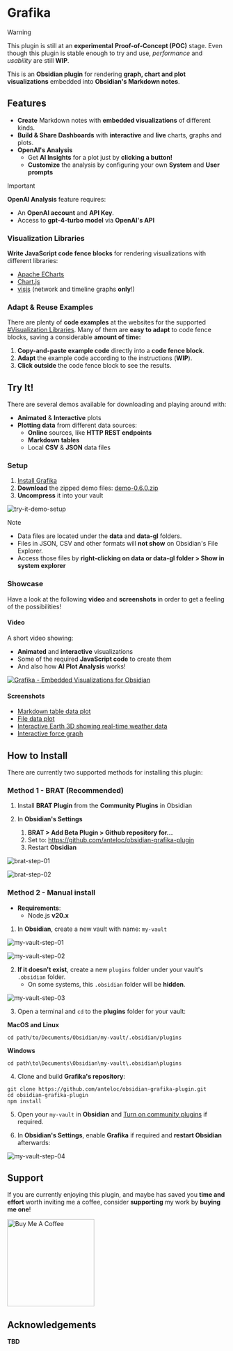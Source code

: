 # Grafika


> [!WARNING]
> This plugin is still at an **experimental** **Proof-of-Concept (POC)** stage.
> Even though this plugin is stable enough to try and use, _performance_ 
> and _usability_ are still **WIP**.

This is an **Obsidian plugin** for rendering **graph, chart and plot visualizations** embedded into **Obsidian's Markdown notes**.

## Features

- **Create** Markdown notes with **embedded visualizations** of different kinds.
- **Build & Share Dashboards** with **interactive** and **live** charts, graphs and plots.
- **OpenAI's Analysis**
	- Get **AI Insights** for a plot just by **clicking a button!**
	- **Customize** the analysis by configuring your own **System** and **User prompts**
		
> [!IMPORTANT]
> **OpenAI Analysis** feature requires:
> - An **OpenAI account** and **API Key**.
> -  Access to **gpt-4-turbo model** via **OpenAI's API**

### Visualization Libraries

**Write JavaScript code fence blocks** for rendering visualizations with different libraries:
- [Apache ECharts](https://echarts.apache.org/en/index.html)
- [Chart.js](https://www.chartjs.org/)
- [visjs](https://visjs.org/) (network and timeline graphs **only**!)

### Adapt & Reuse Examples

There are plenty of **code examples** at the websites for the supported [#Visualization Libraries](#Visualization%20Libraries).
Many of them are **easy to adapt** to code fence blocks, saving a considerable **amount of time:** 

1. **Copy-and-paste example code** directly into a **code fence block**.
2. **Adapt** the example code according to the instructions (**WIP**).
3. **Click outside** the code fence block to see the results.

## Try It!

There are several demos available for downloading and playing around with:

- **Animated** & **Interactive** plots
- **Plotting data** from different data sources:
	- **Online** sources, like **HTTP REST endpoints**
	- **Markdown tables**
	- Local **CSV** & **JSON** data files

### Setup

1. [Install Grafika](#How%20to%20Install)
2. **Download** the zipped demo files: [demo-0.6.0.zip](https://github.com/anteloc/obsidian-grafika-plugin/releases/download/0.6.0/demo-0.6.0.zip)
3. **Uncompress** it into your vault

![try-it-demo-setup](docs/assets/images/try-it-demo-setup.png)


> [!NOTE]
> - Data files are located under the **data** and **data-gl** folders. 
> - Files in JSON, CSV and other formats will **not show** on Obsidian's File Explorer.
> - Access those files by **right-clicking on data or data-gl folder > Show in system explorer**


### Showcase

Have a look at the following **video** and **screenshots** in order to get a feeling of the possibilities!
#### Video

A short video showing:

- **Animated** and **interactive** visualizations
- Some of the required **JavaScript code** to create them
- And also how **AI Plot Analysis** works!


[![Grafika - Embedded Visualizations for Obsidian](docs/assets/images/demo-video-preview.png)](https://www.youtube.com/watch?v=PrKL0OJKThg "Grafika Demo Video")

#### Screenshots

- [Markdown table data plot](docs/assets/images/demo-table-plot.png)
- [File data plot](docs/assets/images/demo-csv-plot.png)
- [Interactive Earth 3D showing real-time weather data](docs/assets/images/demo-3d-globe-weather.png)
- [Interactive force graph](docs/assets/images/demo-force-graph.png)

## How to Install

There are currently two supported methods for installing this plugin:

### Method 1 - BRAT (Recommended)

1. Install **BRAT Plugin** from the **Community Plugins** in Obsidian

2. In **Obsidian's Settings**
	1. **BRAT > Add Beta Plugin > Github repository for...** 
	2. Set to: https://github.com/anteloc/obsidian-grafika-plugin
	3. Restart **Obsidian**

![brat-step-01](docs/assets/images/brat-step-01.png)

![brat-step-02](docs/assets/images/brat-step-02.png)


### Method 2 - Manual install 

- **Requirements**: 
	- Node.js **v20.x**

1. In **Obsidian**, create a new vault with name: `my-vault` 

![my-vault-step-01](docs/assets/images/my-vault-step-01.png)

![my-vault-step-02](docs/assets/images/my-vault-step-02.png)

2. **If it doesn't exist**, create a new `plugins` folder under your vault's `.obsidian` folder. 
	- On some systems, this `.obsidian` folder will be **hidden**.

![my-vault-step-03](docs/assets/images/my-vault-step-03.png)

3. Open a terminal and `cd` to the **plugins** folder for your vault:

**MacOS and Linux**
```shell
cd path/to/Documents/Obsidian/my-vault/.obsidian/plugins
```

**Windows**
```shell
cd path\to\Documents\Obsidian\my-vault\.obsidian\plugins
```

4. Clone and build **Grafika's repository**:
```shell
git clone https://github.com/anteloc/obsidian-grafika-plugin.git
cd obsidian-grafika-plugin
npm install
```

5. Open your `my-vault` in **Obsidian** and [Turn on community plugins](https://help.obsidian.md/Extending+Obsidian/Community+plugins#Browse+community+plugins) if required.

6. In **Obsidian's Settings**, enable **Grafika** if required and **restart Obsidian** afterwards:

![my-vault-step-04](docs/assets/images/my-vault-step-04.png)


## Support

If you are currently enjoying this plugin, and maybe has saved you **time and effort** worth inviting me a coffee, consider **supporting** my work by **buying me one**!

[<img src="https://cdn.buymeacoffee.com/buttons/v2/default-yellow.png" alt="Buy Me A Coffee" width="200">](https://www.buymeacoffee.com/anteloc)


## Acknowledgements
**TBD**